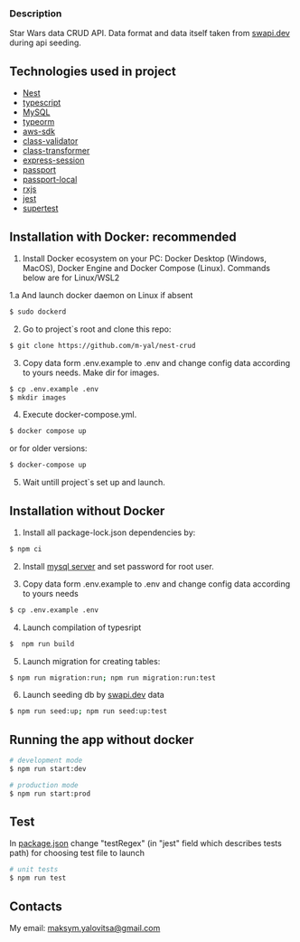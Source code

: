 ### Description

Star Wars data CRUD API. Data format and data itself taken from [swapi.dev](https://swapi.dev/) during api seeding.

## Technologies used in project

- [Nest](https://github.com/nestjs/nest)
- [typescript](https://www.typescriptlang.org/)
- [MySQL](https://www.mysql.com/)
- [typeorm](https://typeorm.io/)
- [aws-sdk](https://docs.aws.amazon.com/sdk-for-javascript/v3/developer-guide/getting-started-nodejs.html)
- [class-validator](https://www.npmjs.com/package/@nestjs/class-validator)
- [class-transformer](https://github.com/typestack/class-transformer)
- [express-session](https://www.npmjs.com/package/express-session)
- [passport](https://www.npmjs.com/package/passport)
- [passport-local](https://www.npmjs.com/package/passport-local)
- [rxjs](https://www.npmjs.com/package/rxjs)
- [jest](https://www.npmjs.com/package/jest)
- [supertest](https://www.npmjs.com/package/supertest)

## Installation with Docker: recommended

1. Install Docker ecosystem on your PC: Docker Desktop (Windows, MacOS), Docker Engine and Docker Compose (Linux). Commands below are for Linux/WSL2

1.a And launch docker daemon on Linux if absent
```bash
$ sudo dockerd
```

2. Go to project`s root and clone this repo:
```bash
$ git clone https://github.com/m-yal/nest-crud
```

3. Copy data form .env.example to .env and change config data according to yours needs. Make dir for images.
```bash
$ cp .env.example .env
$ mkdir images
```

4. Execute docker-compose.yml.
```bash
$ docker compose up
```
or for older versions:
```bash
$ docker-compose up
```

5. Wait untill project`s set up and launch.

## Installation without Docker

1. Install all package-lock.json dependencies by:
```bash
$ npm ci
```

2. Install [mysql server](https://pen-y-fan.github.io/2021/08/08/How-to-install-MySQL-on-WSL-2-Ubuntu/) and set password for root user.

3. Copy data form .env.example to .env and change config data according to yours needs
```bash
$ cp .env.example .env
```

4. Launch compilation of typesript
```bash
$  npm run build
```

5. Launch migration for creating tables:
```bash
$ npm run migration:run; npm run migration:run:test
```

6. Launch seeding db by [swapi.dev](https://swapi.dev/) data
```bash
$ npm run seed:up; npm run seed:up:test
```

## Running the app without docker

```bash
# development mode
$ npm run start:dev

# production mode
$ npm run start:prod
```

## Test
In [package.json](./package.json) change "testRegex" (in "jest" field which describes tests path) for choosing test file to launch
```bash
# unit tests
$ npm run test
```


## Contacts
My email: maksym.yalovitsa@gmail.com
